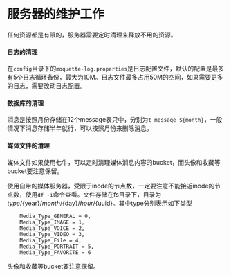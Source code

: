 # 服务器的维护工作
任何资源都是有限的，服务器需要定时清理来释放不用的资源。
#### 日志的清理
在```config```目录下的```moquette-log.properties```是日志配置文件，默认的配置是最多有5个日志循环备份，最大为10M。日志文件最多占用50M的空间，如果需要更多的日志，需要改动日志配置。

#### 数据库的清理
消息是按照月份存储在12个message表只中，分别为```t_message_${month}```，一般情况下消息存储半年就行，可以按照月份来删除消息。

#### 媒体文件的清理
媒体文件如果使用七牛，可以定时清理媒体消息内容的bucket，而头像和收藏等bucket要注意保留。

使用自带的媒体服务器，受限于inode的节点数，一定要注意不能接近inode的节点数，使用```df -i```命令查看。文件存储在fs目录下，目录为${type}/${year}/${month}/${day}/${hour}/${uuid}。其中type分别表示如下类型
```
    Media_Type_GENERAL = 0,
    Media_Type_IMAGE = 1,
    Media_Type_VOICE = 2,
    Media_Type_VIDEO = 3,
    Media_Type_File = 4,
    Media_Type_PORTRAIT = 5,
    Media_Type_FAVORITE = 6
```
头像和收藏等bucket要注意保留。
